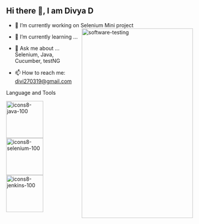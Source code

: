 ## **Hi there 👋, I am Divya D**



- 🔭 I’m currently working on Selenium Mini project       <img width="300" height="512" alt="software-testing" align="right" src="https://github.com/user-attachments/assets/d839d320-9737-45ec-91ad-cbad6181b57f"  width="200" alt="Your photo" />
                                                     
- 🌱 I’m currently learning ...
- 💬 Ask me about ... Selenium, Java, Cucumber, testNG
- 📫 How to reach me: [divi270319@gmail.com](divi270319@gmail.com)

Language and Tools

[<img width="100" height="100" target="_blank" alt="icons8-java-100" src="https://github.com/user-attachments/assets/2f9b94d0-782a-4728-9762-29f39a24d9e4" />](https://www.tutorialspoint.com/java/index.htm)
  [<img width="100" height="100" target="_blank" alt="icons8-selenium-100" src="https://github.com/user-attachments/assets/86f5f3ec-229a-45aa-8cc9-6cf5d0fad12e" />](https://www.selenium.dev/documentation/webdriver/getting_started/)  [<img width="100" height="100" target="_blank" alt="icons8-jenkins-100" src="https://github.com/user-attachments/assets/bf072593-cb6e-434b-8fce-65a976ce8c43" />](https://www.jenkins.io/doc/tutorials/)

  






